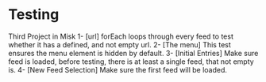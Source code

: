# Testing
Third Project in Misk 1- [url] forEach loops through every feed to test whether it has a defined, and not empty url. 2- [The menu] This test ensures the menu element is hidden by default. 3- [Initial Entries] Make sure feed is loaded, before testing, there is at least a single feed, that not empty is. 4- [New Feed Selection] Make sure the first feed will be loaded.  
